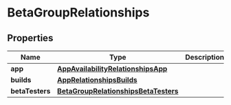 

# BetaGroupRelationships


## Properties

| Name | Type | Description | Notes |
|------------ | ------------- | ------------- | -------------|
|**app** | [**AppAvailabilityRelationshipsApp**](AppAvailabilityRelationshipsApp.md) |  |  [optional] |
|**builds** | [**AppRelationshipsBuilds**](AppRelationshipsBuilds.md) |  |  [optional] |
|**betaTesters** | [**BetaGroupRelationshipsBetaTesters**](BetaGroupRelationshipsBetaTesters.md) |  |  [optional] |



